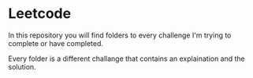 # Leetcode

In this repository you will find folders to every challenge I'm trying to complete or have completed.

Every folder is a different challange that contains an explaination and the solution.